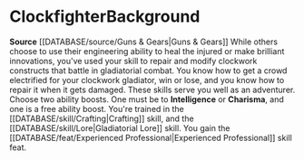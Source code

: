 ﻿---
ability:
- Intelligence
- Charisma
ability_boost:
- Intelligence
- Charisma
feat: '[[DATABASE/feat/Experienced Professional|Experienced Professional]]'
id: '250'
name: Clockfighter
prerequisite: null
rarity: Common
rus_type_level: null
skill:
- '[[DATABASE/skill/Crafting|Crafting]]'
- Gladiatorial [[DATABASE/skill/Lore|Lore]]
source: '[[DATABASE/source/Guns & Gears|Guns & Gears]]'
subcategory: general
trait: null
type: Background

---
# Clockfighter<span class="item-type">Background</span>

**Source** [[DATABASE/source/Guns & Gears|Guns & Gears]]
While others choose to use their engineering ability to heal the injured or make brilliant innovations, you've used your skill to repair and modify clockwork constructs that battle in gladiatorial combat. You know how to get a crowd electrified for your clockwork gladiator, win or lose, and you know how to repair it when it gets damaged. These skills serve you well as an adventurer.
Choose two ability boosts. One must be to **Intelligence** or **Charisma**, and one is a free ability boost.
You're trained in the [[DATABASE/skill/Crafting|Crafting]] skill, and the [[DATABASE/skill/Lore|Gladiatorial Lore]] skill. You gain the [[DATABASE/feat/Experienced Professional|Experienced Professional]] skill feat.